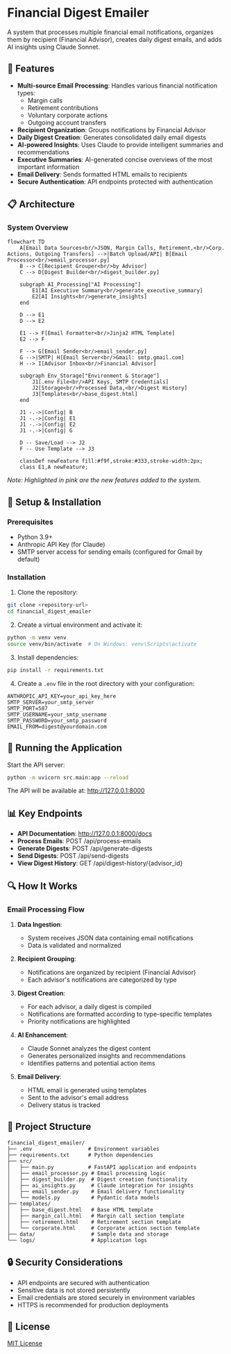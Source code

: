 # Financial Digest Emailer

A system that processes multiple financial email notifications, organizes them by recipient (Financial Advisor), creates daily digest emails, and adds AI insights using Claude Sonnet.

## 🚀 Features

- **Multi-source Email Processing**: Handles various financial notification types:
  - Margin calls
  - Retirement contributions
  - Voluntary corporate actions
  - Outgoing account transfers
- **Recipient Organization**: Groups notifications by Financial Advisor
- **Daily Digest Creation**: Generates consolidated daily email digests
- **AI-powered Insights**: Uses Claude to provide intelligent summaries and recommendations
- **Executive Summaries**: AI-generated concise overviews of the most important information
- **Email Delivery**: Sends formatted HTML emails to recipients
- **Secure Authentication**: API endpoints protected with authentication

## 📋 Architecture

### System Overview

```mermaid
flowchart TD
    A[Email Data Sources<br/>JSON, Margin Calls, Retirement,<br/>Corp. Actions, Outgoing Transfers] -->|Batch Upload/API| B[Email Processor<br/>email_processor.py]
    B --> C[Recipient Grouper<br/>by Advisor]
    C --> D[Digest Builder<br/>digest_builder.py]
    
    subgraph AI_Processing["AI Processing"]
        E1[AI Executive Summary<br/>generate_executive_summary]
        E2[AI Insights<br/>generate_insights]
    end
    
    D --> E1
    D --> E2
    
    E1 --> F[Email Formatter<br/>Jinja2 HTML Template]
    E2 --> F
    
    F --> G[Email Sender<br/>email_sender.py]
    G -->|SMTP| H[Email Server<br/>Gmail: smtp.gmail.com]
    H --> I[Advisor Inbox<br/>Financial Advisor]

    subgraph Env_Storage["Environment & Storage"]
        J1[.env File<br/>API Keys, SMTP Credentials]
        J2[Storage<br/>Processed Data,<br/>Digest History]
        J3[Templates<br/>base_digest.html]
    end
    
    J1 -.->|Config| B
    J1 -.->|Config| E1
    J1 -.->|Config| E2
    J1 -.->|Config| G
    
    D -- Save/Load --> J2
    F -- Use Template --> J3
    
    classDef newFeature fill:#f9f,stroke:#333,stroke-width:2px;
    class E1,A newFeature;
```

*Note: Highlighted in pink are the new features added to the system.*

## 🔧 Setup & Installation

### Prerequisites
- Python 3.9+
- Anthropic API Key (for Claude)
- SMTP server access for sending emails (configured for Gmail by default)

### Installation

1. Clone the repository:
```bash
git clone <repository-url>
cd financial_digest_emailer
```

2. Create a virtual environment and activate it:
```bash
python -m venv venv
source venv/bin/activate  # On Windows: venv\Scripts\activate
```

3. Install dependencies:
```bash
pip install -r requirements.txt
```

4. Create a `.env` file in the root directory with your configuration:
```
ANTHROPIC_API_KEY=your_api_key_here
SMTP_SERVER=your_smtp_server
SMTP_PORT=587
SMTP_USERNAME=your_smtp_username
SMTP_PASSWORD=your_smtp_password
EMAIL_FROM=digest@yourdomain.com
```

## 🚀 Running the Application

Start the API server:
```bash
python -m uvicorn src.main:app --reload
```

The API will be available at: http://127.0.0.1:8000

## 📊 Key Endpoints

- **API Documentation**: http://127.0.0.1:8000/docs
- **Process Emails**: POST /api/process-emails
- **Generate Digests**: POST /api/generate-digests
- **Send Digests**: POST /api/send-digests
- **View Digest History**: GET /api/digest-history/{advisor_id}

## 🔍 How It Works

### Email Processing Flow

1. **Data Ingestion**:
   - System receives JSON data containing email notifications
   - Data is validated and normalized

2. **Recipient Grouping**:
   - Notifications are organized by recipient (Financial Advisor)
   - Each advisor's notifications are categorized by type

3. **Digest Creation**:
   - For each advisor, a daily digest is compiled
   - Notifications are formatted according to type-specific templates
   - Priority notifications are highlighted

4. **AI Enhancement**:
   - Claude Sonnet analyzes the digest content
   - Generates personalized insights and recommendations
   - Identifies patterns and potential action items

5. **Email Delivery**:
   - HTML email is generated using templates
   - Sent to the advisor's email address
   - Delivery status is tracked

## 📁 Project Structure

```
financial_digest_emailer/
├── .env                  # Environment variables
├── requirements.txt      # Python dependencies
├── src/
│   ├── main.py           # FastAPI application and endpoints
│   ├── email_processor.py # Email processing logic
│   ├── digest_builder.py  # Digest creation functionality
│   ├── ai_insights.py     # Claude integration for insights
│   ├── email_sender.py    # Email delivery functionality
│   └── models.py          # Pydantic data models
├── templates/
│   ├── base_digest.html   # Base HTML template
│   ├── margin_call.html   # Margin call section template
│   ├── retirement.html    # Retirement section template
│   └── corporate.html     # Corporate action section template
├── data/                  # Sample data and storage
└── logs/                  # Application logs
```

## 🔒 Security Considerations

- API endpoints are secured with authentication
- Sensitive data is not stored persistently
- Email credentials are stored securely in environment variables
- HTTPS is recommended for production deployments

## 📄 License

[MIT License](LICENSE)
